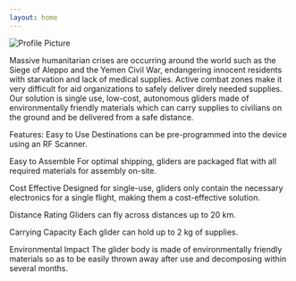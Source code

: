 ```yaml
---
layout: home
---
```


<img src="{{ site.baseurl }}/assets/profile-placeholder.gif" title="Profile Picture" class="profile">

Massive humanitarian crises are occurring around the world such as the Siege of Aleppo and the Yemen Civil War, endangering innocent residents with starvation and lack of medical supplies. Active combat zones make it very difficult for aid organizations to safely deliver direly needed supplies. Our solution is single use, low-cost, autonomous gliders made of environmentally friendly materials which can carry supplies to civilians on the ground and be delivered from a safe distance.

Features:
Easy to Use
Destinations can be pre-programmed into the device using an RF Scanner.

Easy to Assemble
For optimal shipping, gliders are packaged flat with all required materials for assembly on-site.

Cost Effective
Designed for single-use, gliders only contain the necessary electronics for a single flight, making them a cost-effective solution.

Distance Rating
Gliders can fly across distances up to 20 km.

Carrying Capacity
Each glider can hold up to 2 kg of supplies.

Environmental Impact
The glider body is made of environmentally friendly materials so as to be easily thrown away after use and decomposing within several months.
